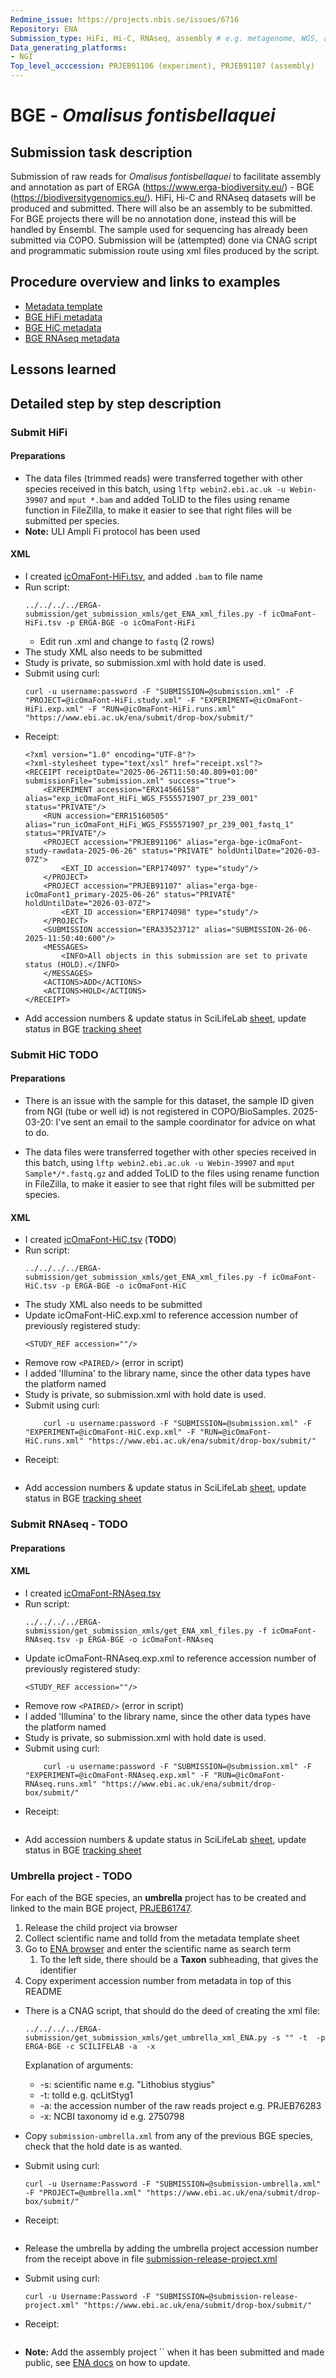 ```yaml
---
Redmine_issue: https://projects.nbis.se/issues/6716
Repository: ENA
Submission_type: HiFi, Hi-C, RNAseq, assembly # e.g. metagenome, WGS, assembly, - IF RELEVANT
Data_generating_platforms:
- NGI
Top_level_acccession: PRJEB91106 (experiment), PRJEB91107 (assembly)
---
```


# BGE - *Omalisus fontisbellaquei*

## Submission task description
Submission of raw reads for *Omalisus fontisbellaquei* to facilitate assembly and annotation as part of ERGA (https://www.erga-biodiversity.eu/) - BGE (https://biodiversitygenomics.eu/). HiFi, Hi-C and RNAseq datasets will be produced and submitted. There will also be an assembly to be submitted. For BGE projects there will be no annotation done, instead this will be handled by Ensembl. The sample used for sequencing has already been submitted via COPO.
Submission will be (attempted) done via CNAG script and programmatic submission route using xml files produced by the script.

## Procedure overview and links to examples

* [Metadata template](./data/BGE-Omalisus-fontisbellaquei-metadata.xlsx)
* [BGE HiFi metadata](./data/icOmaFont-HiFi.tsv)
* [BGE HiC metadata](./data/icOmaFont-HiC.tsv)
* [BGE RNAseq metadata](./data/icOmaFont-RNAseq.tsv)

## Lessons learned
<!-- What went well? What did not went so well? What would you have done differently? -->

## Detailed step by step description

### Submit HiFi

#### Preparations
* The data files (trimmed reads) were transferred together with other species received in this batch, using `lftp webin2.ebi.ac.uk -u Webin-39907` and `mput *.bam` and added ToLID to the files using rename function in FileZilla, to make it easier to see that right files will be submitted per species.
* **Note:** ULI Ampli Fi protocol has been used 

#### XML
* I created [icOmaFont-HiFi.tsv](./data/icOmaFont-HiFi.tsv), and added `.bam` to file name
* Run script:
    ```
    ../../../../ERGA-submission/get_submission_xmls/get_ENA_xml_files.py -f icOmaFont-HiFi.tsv -p ERGA-BGE -o icOmaFont-HiFi
    ```
    * Edit run .xml and change to `fastq` (2 rows)
* The study XML also needs to be submitted
* Study is private, so submission.xml with hold date is used.
* Submit using curl:
    ```
    curl -u username:password -F "SUBMISSION=@submission.xml" -F "PROJECT=@icOmaFont-HiFi.study.xml" -F "EXPERIMENT=@icOmaFont-HiFi.exp.xml" -F "RUN=@icOmaFont-HiFi.runs.xml" "https://www.ebi.ac.uk/ena/submit/drop-box/submit/"
    ```
* Receipt:
    ```
    <?xml version="1.0" encoding="UTF-8"?>
    <?xml-stylesheet type="text/xsl" href="receipt.xsl"?>
    <RECEIPT receiptDate="2025-06-26T11:50:40.809+01:00" submissionFile="submission.xml" success="true">
        <EXPERIMENT accession="ERX14566158" alias="exp_icOmaFont_HiFi_WGS_FS55571907_pr_239_001" status="PRIVATE"/>
        <RUN accession="ERR15160505" alias="run_icOmaFont_HiFi_WGS_FS55571907_pr_239_001_fastq_1" status="PRIVATE"/>
        <PROJECT accession="PRJEB91106" alias="erga-bge-icOmaFont-study-rawdata-2025-06-26" status="PRIVATE" holdUntilDate="2026-03-07Z">
            <EXT_ID accession="ERP174097" type="study"/>
        </PROJECT>
        <PROJECT accession="PRJEB91107" alias="erga-bge-icOmaFont1_primary-2025-06-26" status="PRIVATE" holdUntilDate="2026-03-07Z">
            <EXT_ID accession="ERP174098" type="study"/>
        </PROJECT>
        <SUBMISSION accession="ERA33523712" alias="SUBMISSION-26-06-2025-11:50:40:600"/>
        <MESSAGES>
            <INFO>All objects in this submission are set to private status (HOLD).</INFO>
        </MESSAGES>
        <ACTIONS>ADD</ACTIONS>
        <ACTIONS>HOLD</ACTIONS>
    </RECEIPT>
    ```
* Add accession numbers & update status in SciLifeLab [sheet](https://docs.google.com/spreadsheets/d/1mSuL_qGffscer7G1FaiEOdyR68igscJB0CjDNSCNsvg/), update status in BGE [tracking sheet](https://docs.google.com/spreadsheets/d/1IXEyg-XZfwKOtXBHAyJhJIqkmwHhaMn5uXd8GyXHSpY/)

### Submit HiC **TODO**

#### Preparations
* There is an issue with the sample for this dataset, the sample ID given from NGI (tube or well id) is not registered in COPO/BioSamples. 2025-03-20: I've sent an email to the sample coordinator for advice on what to do.

* The data files were transferred together with other species received in this batch, using `lftp webin2.ebi.ac.uk -u Webin-39907` and `mput Sample*/*.fastq.gz` and added ToLID to the files using rename function in FileZilla, to make it easier to see that right files will be submitted per species.

#### XML
* I created [icOmaFont-HiC.tsv](./data/icOmaFont-HiC.tsv) (**TODO**)
* Run script:
    ```
    ../../../../ERGA-submission/get_submission_xmls/get_ENA_xml_files.py -f icOmaFont-HiC.tsv -p ERGA-BGE -o icOmaFont-HiC
    ```
* The study XML also needs to be submitted
* Update icOmaFont-HiC.exp.xml to reference accession number of previously registered study:
    ```
    <STUDY_REF accession=""/>
    ```
* Remove row `<PAIRED/>` (error in script)
* I added 'Illumina' to the library name, since the other data types have the platform named
* Study is private, so submission.xml with hold date is used.
* Submit using curl:
    ```
        curl -u username:password -F "SUBMISSION=@submission.xml" -F "EXPERIMENT=@icOmaFont-HiC.exp.xml" -F "RUN=@icOmaFont-HiC.runs.xml" "https://www.ebi.ac.uk/ena/submit/drop-box/submit/"
    ```
* Receipt:
    ```

    ```
* Add accession numbers & update status in SciLifeLab [sheet](https://docs.google.com/spreadsheets/d/1mSuL_qGffscer7G1FaiEOdyR68igscJB0CjDNSCNsvg/), update status in BGE [tracking sheet](https://docs.google.com/spreadsheets/d/1IXEyg-XZfwKOtXBHAyJhJIqkmwHhaMn5uXd8GyXHSpY/)


### Submit RNAseq - **TODO**

#### Preparations

#### XML
* I created [icOmaFont-RNAseq.tsv](./data/icOmaFont-RNAseq.tsv)
* Run script:
    ```
    ../../../../ERGA-submission/get_submission_xmls/get_ENA_xml_files.py -f icOmaFont-RNAseq.tsv -p ERGA-BGE -o icOmaFont-RNAseq
    ```
* Update icOmaFont-RNAseq.exp.xml to reference accession number of previously registered study:
    ```
    <STUDY_REF accession=""/>
    ```
* Remove row `<PAIRED/>` (error in script)
* I added 'Illumina' to the library name, since the other data types have the platform named
* Study is private, so submission.xml with hold date is used.
* Submit using curl:
    ```
        curl -u username:password -F "SUBMISSION=@submission.xml" -F "EXPERIMENT=@icOmaFont-RNAseq.exp.xml" -F "RUN=@icOmaFont-RNAseq.runs.xml" "https://www.ebi.ac.uk/ena/submit/drop-box/submit/"
    ```
* Receipt:
    ```

    ```
* Add accession numbers & update status in SciLifeLab [sheet](https://docs.google.com/spreadsheets/d/1mSuL_qGffscer7G1FaiEOdyR68igscJB0CjDNSCNsvg/), update status in BGE [tracking sheet](https://docs.google.com/spreadsheets/d/1IXEyg-XZfwKOtXBHAyJhJIqkmwHhaMn5uXd8GyXHSpY/)

### Umbrella project - **TODO**
For each of the BGE species, an **umbrella** project has to be created and linked to the main BGE project, [PRJEB61747](https://www.ebi.ac.uk/ena/browser/view/PRJEB61747).

1. Release the child project via browser
1. Collect scientific name and tolId from the metadata template sheet
1. Go to [ENA browser](https://www.ebi.ac.uk/ena/browser/home) and enter the scientific name as search term
    1. To the left side, there should be a **Taxon** subheading, that gives the identifier
1. Copy experiment accession number from metadata in top of this README
* There is a CNAG script, that should do the deed of creating the xml file:
    ```
    ../../../../ERGA-submission/get_submission_xmls/get_umbrella_xml_ENA.py -s "" -t  -p ERGA-BGE -c SCILIFELAB -a  -x 
    ```
    Explanation of arguments:
    * -s: scientific name e.g. "Lithobius stygius"
    * -t: tolId e.g. qcLitStyg1
    * -a: the accession number of the raw reads project e.g. PRJEB76283
    * -x: NCBI taxonomy id e.g. 2750798

* Copy `submission-umbrella.xml` from any of the previous BGE species, check that the hold date is as wanted.
* Submit using curl:
    ```
    curl -u Username:Password -F "SUBMISSION=@submission-umbrella.xml" -F "PROJECT=@umbrella.xml" "https://www.ebi.ac.uk/ena/submit/drop-box/submit/"
    ```
* Receipt:
    ```
    
    ```
* Release the umbrella by adding the umbrella project accession number from the receipt above in file [submission-release-project.xml](./data/submission-release-project.xml)
* Submit using curl:
    ```
    curl -u Username:Password -F "SUBMISSION=@submission-release-project.xml" "https://www.ebi.ac.uk/ena/submit/drop-box/submit/"
    ```
* Receipt:
    ```
    
    ```

* **Note:** Add the assembly project `` when it has been submitted and made public, see [ENA docs](https://ena-docs.readthedocs.io/en/latest/faq/umbrella.html#adding-children-to-an-umbrella) on how to update.
